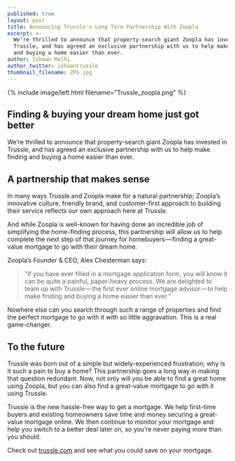 ```yaml
---
published: true
layout: post
title: Announcing Trussle's Long Term Partnership With Zoopla
excerpt: >-
  We’re thrilled to announce that property-search giant Zoopla has invested in
  Trussle, and has agreed an exclusive partnership with us to help make finding
  and buying a home easier than ever.
author: Ishaan Malhi
author_twitter: ishaantrussle
thumbnail_filename: ZPG.jpg
---
```

{% include image/left.html filename="Trussle_zoopla.png" %}

## Finding & buying your dream home just got better

We’re thrilled to announce that property-search giant Zoopla has invested in Trussle, and has agreed an exclusive partnership with us to help make finding and buying a home easier than ever.

## A partnership that makes sense

In many ways Trussle and Zoopla make for a natural partnership; Zoopla’s innovative culture, friendly brand, and customer-first approach to building their service reflects our own approach here at Trussle.

And while Zoopla is well-known for having done an incredible job of simplifying the home-finding process, this partnership will allow us to help complete the next step of that journey for homebuyers — finding a great-value mortgage to go with their dream home.

Zoopla’s Founder & CEO, Alex Chesterman says:

> “If you have ever filled in a mortgage application form, you will know it can be quite a painful, paper-heavy process. We are delighted to team up with Trussle — the first ever online mortgage advisor — to help make finding and buying a home easier than ever.”

Nowhere else can you search through such a range of properties and find the perfect mortgage to go with it with so little aggravation. This is a real game-changer.

## To the future

Trussle was born out of a simple but widely-experienced frustration; why is it such a pain to buy a home? This partnership goes a long way in making that question redundant. Now, not only will you be able to find a great home using Zoopla, but you can also find a great-value mortgage to go with it using Trussle.

Trussle is the new hassle-free way to get a mortgage. We help first-time buyers and existing homeowners save time and money securing a great-value mortgage online. We then continue to monitor your mortgage and help you switch to a better deal later on, so you’re never paying more than you should.

Check out [trussle.com](https://www.trussle.com) and see what you could save on your mortgage.

